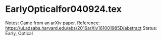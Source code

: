# EarlyOpticalfor040924.tex

Notes: Came from an arXiv paper.
Reference: https://ui.adsabs.harvard.edu/abs/2016arXiv161001985D/abstract
Status: Early, Optical